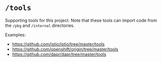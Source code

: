 # `/tools`

Supporting tools for this project. Note that these tools can import code from the `/pkg` and `/internal` directories.

Examples:

- <https://github.com/istio/istio/tree/master/tools>
- <https://github.com/openshift/origin/tree/master/tools>
- <https://github.com/dapr/dapr/tree/master/tools>
